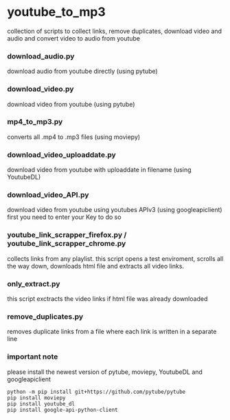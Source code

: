 # youtube_to_mp3
collection of scripts to collect links, remove duplicates, download video and audio and convert video to audio from youtube

### download_audio.py
download audio from youtube directly (using pytube)

### download_video.py
download video from youtube (using pytube)

### mp4_to_mp3.py
converts all .mp4 to .mp3 files (using moviepy)

### download_video_uploaddate.py
download video from youtube with uploaddate in filename (using YoutubeDL)

### download_video_API.py
download video from youtube using youtubes APIv3 (using googleapiclient)
first you need to enter your Key to do so

### youtube_link_scrapper_firefox.py / youtube_link_scrapper_chrome.py
collects links from any playlist. this script opens a test enviroment, scrolls all the way down, downloads html file and extracts all video links.

### only_extract.py
this script exctracts the video links if html file was already downloaded

### remove_duplicates.py
removes duplicate links from a file where each link is written in a separate line

### important note
please install the newest version of pytube, moviepy, YoutubeDL and googleapiclient
```
python -m pip install git+https://github.com/pytube/pytube
pip install moviepy
pip install youtube_dl
pip install google-api-python-client
```
